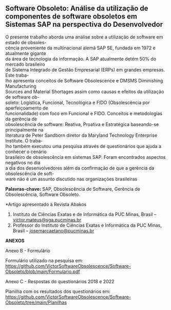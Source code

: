 Software Obsoleto: Análise da utilização de componentes de software obsoletos em Sistemas SAP na perspectiva do Desenvolvedor
---
O presente trabalho aborda uma análise sobre a utilização de software em estado de obsoles-\
cência proveniente da multinacional alemã SAP SE, fundada em 1972 e atualmente gigante     \
da área de tecnologia da informação. A SAP atualmente detém 50% do mercado brasileiro      \
de Sistema Integrado de Gestão Empresarial (ERPs) em grandes empresas. Este traba-         \
lho apresenta conceitos de Software Obsolescence e DMSMS Diminishing Manufacturing         \
Sources and Material Shortages assim como causas e efeitos da utilização de software ob-   \
soleto: Logística, Funcional, Tecnológica e FIDO (Obsolescência por aperfeiçoamento de     \
funcionalidade) com foco em Funcional e FIDO. Conceitos e metodologias da gerência de      \
obsolescência de software: Reativa, Proativa e Estratégica baseando-se principalmente na   \
literatura de Peter Sandborn diretor da Maryland Technology Enterprise Institute. O traba- \
lho também executou uma pesquisa através de questionários que ajuda a conhecer o cenário   \
brasileiro de obsolescência em sistemas SAP. Foram encontrados aspectos negativos no dia   \
a dia dos desenvolvedores além da confirmação de que a gerência da obsolescência de soft-  \
ware não é um assunto discutido nas organizações brasileiras                               

**Palavras-chave:** SAP, Obsolescência de Software, Gerência de Obsolescência, Software Obsoleto.

*Artigo apresentado à Revista Abakos

1. Instituto de Ciências Exatas e de Informática da PUC Minas, Brasil – victor.mateus@sga.pucminas.br
2. Professor do Instituto de Ciências Exatas e Informática da PUC Minas, Brasil – josemarcaetano@pucminas.br

**ANEXOS**

Anexo B - Formulário

Formulário utilizado na pesquisa em:\
<https://github.com/VictorSoftwareObsolescence/Software-Obsoleto/blob/main/Formulario.pdf>

Anexo C - Respostas do questionários 2018 e 2022

Planilha com os resultados dos questionários em:\
<https://github.com/VictorSoftwareObsolescence/Software-Obsoleto/tree/main/Planilhas>
